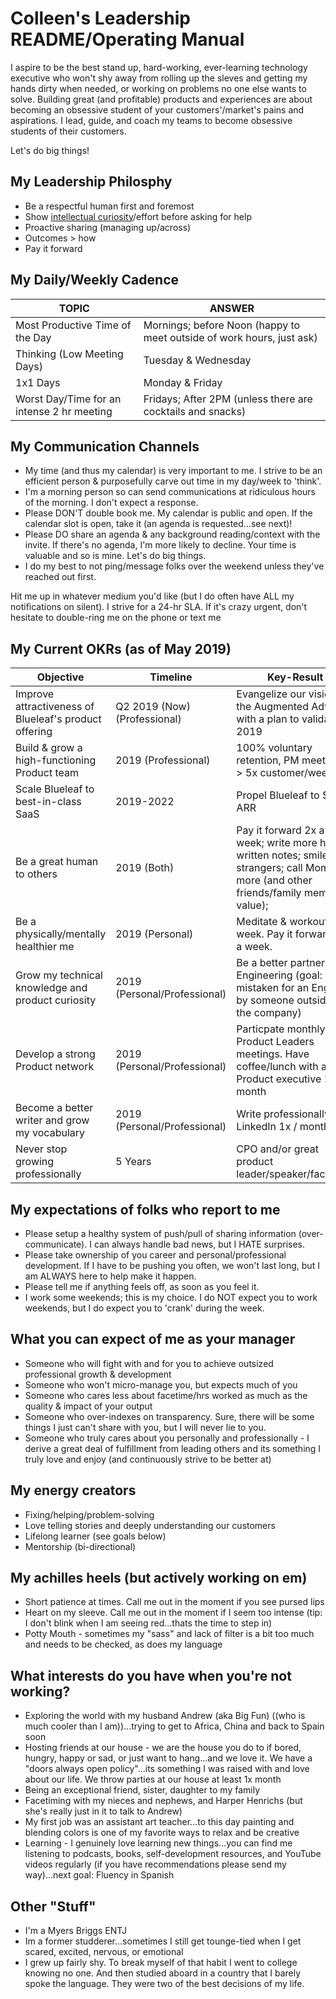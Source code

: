 # Colleen's Leadership README/Operating Manual
I aspire to be the best stand up, hard-working, ever-learning technology executive who won't shy away from rolling up the sleves and getting my hands dirty when needed, or working on problems no one else wants to solve. Building great (and profitable) products and experiences are about becoming an obsessive student of your customers'/market's pains and aspirations. I lead, guide, and coach my teams to become obsessive students of their customers.

Let's do big things!

## My Leadership Philosphy
* Be a respectful human first and foremost
* Show [intellectual curiosity](https://www.forbes.com/sites/tomaspremuzic/2017/03/06/what-happens-when-leaders-lack-curiosity/#3cd906236b74)/effort before asking for help 
* Proactive sharing (managing up/across)
* Outcomes > how
* Pay it forward

## My Daily/Weekly Cadence
TOPIC | ANSWER
----- | -----
Most Productive Time of the Day | Mornings; before Noon (happy to meet outside of work hours, just ask)
Thinking (Low Meeting Days) | Tuesday & Wednesday
1x1 Days | Monday & Friday
Worst Day/Time for an intense 2 hr meeting | Fridays; After 2PM (unless there are cocktails and snacks)

## My Communication Channels
*  My time (and thus my calendar) is very important to me. I strive to be an efficient person & purposefully carve out time in my day/week to 'think'. 
* I'm a morning person so can send communications at ridiculous hours of the morning. I don't expect a response.
* Please DON'T double book me. My calendar is public and open. If the calendar slot is open, take it (an agenda is requested...see next)!
* Please DO share an agenda & any background reading/context with the invite. If there's no agenda, I'm more likely to decline. Your time is valuable and so is mine. Let's do big things.
* I do my best to not ping/message folks over the weekend unless they've reached out first.

Hit me up in whatever medium you'd like (but I do often have ALL my notifications on silent). I strive for a 24-hr SLA. If it's crazy urgent, don't hesitate to double-ring me on the phone or text me

## My Current OKRs (as of May 2019)

Objective | Timeline | Key-Result
----- | ----- | -----
Improve attractiveness of Blueleaf's product offering | Q2 2019 (Now) (Professional) | Evangelize our vision of the Augmented Advisor with a plan to validate in 2019
Build & grow a high-functioning Product team | 2019 (Professional) | 100% voluntary retention, PM meet with > 5x customer/week 
Scale Blueleaf to best-in-class SaaS | 2019-2022 | Propel Blueleaf to $10M ARR
Be a great human to others | 2019 (Both) | Pay it forward 2x a week; write more hand-written notes; smile at strangers; call Mom more (and other friends/family members I value); 
Be a physically/mentally healthier me | 2019 (Personal) | Meditate & workout 4x a week. Pay it forward 2x a week.
Grow my technical knowledge and product curiosity | 2019 (Personal/Professional) | Be a better partner to Engineering (goal: get mistaken for an Engineer by someone outside of the company)
Develop a strong Product network | 2019 (Personal/Professional) | Particpate monthly in Product Leaders meetings. Have coffee/lunch with a Product executive 1x month
Become a better writer and grow my vocabulary | 2019 (Personal/Professional) | Write professionally on LinkedIn 1x / month
Never stop growing professionally | 5 Years | CPO and/or great product leader/speaker/facilitator

## My expectations of folks who report to me
* Please setup a healthy system of push/pull of sharing information (over-communicate). I can always handle bad news, but I HATE surprises.
* Please take ownership of you career and personal/professional development. If I have to be pushing you often, we won't last long, but I am ALWAYS here to help make it happen.
* Please tell me if anything feels off, as soon as you feel it.
* I work some weekends; this is my choice. I do NOT expect you to work weekends, but I do expect you to 'crank' during the week.

## What you can expect of me as your manager
* Someone who will fight with and for you to achieve outsized professional growth & development
* Someone who won't micro-manage you, but expects much of you
* Someone who cares less about facetime/hrs worked as much as the quality & impact of your output
* Someone who over-indexes on transparency. Sure, there will be some things I just can't share with you, but I will never lie to you. 
* Someone who truly cares about you personally and professionally - I derive a great deal of fulfillment from leading others and its something I truly love and enjoy (and continuously strive to be better at)

## My energy creators
* Fixing/helping/problem-solving
* Love telling stories and deeply understanding our customers
* Lifelong learner (see goals below)
* Mentorship (bi-directional)

## My achilles heels (but actively working on em)
* Short patience at times. Call me out in the moment if you see pursed lips
* Heart on my sleeve. Call me out in the moment if I seem too intense (tip: I don't blink when I am seeing red...thats the time to step in)
* Potty Mouth - sometimes my "sass" and lack of filter is a bit too much and needs to be checked, as does my language

## What interests do you have when you're not working?
* Exploring the world with my husband Andrew (aka Big Fun) ((who is much cooler than I am))...trying to get to Africa, China and back to Spain soon
* Hosting friends at our house - we are the house you do to if bored, hungry, happy or sad, or just want to hang...and we love it. We have a "doors always open policy"...its something I was raised with and love about our life. We throw parties at our house at least 1x month
* Being an exceptional friend, sister, daughter to my family
* Facetiming with my nieces and nephews, and Harper Henrichs (but she's really just in it to talk to Andrew)
* My first job was an assistant art teacher...to this day painting and blending colors is one of my favorite ways to relax and be creative
* Learning - I genuinely love learning new things...you can find me listening to podcasts, books, self-development resources, and YouTube videos regularly (if you have recommendations please send my way)...next goal: Fluency in Spanish

## Other "Stuff"
* I'm a Myers Briggs ENTJ
* Im a former studderer...sometimes I still get tounge-tied when I get scared, excited, nervous, or emotional
* I grew up fairly shy. To break myself of that habit I went to college knowing no one. And then studied aboard in a country that I barely spoke the language. They were two of the best decisions of my life. 
